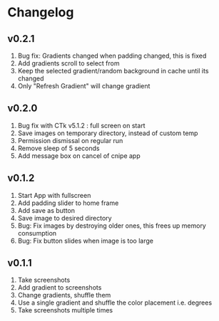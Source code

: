 # Changelog

## v0.2.1

1. Bug fix: Gradients changed when padding changed, this is fixed
2. Add gradients scroll to select from
3. Keep the selected gradient/random background in cache until its changed
4. Only "Refresh Gradient" will change gradient

## v0.2.0

1. Bug fix with CTk v5.1.2 : full screen on start
2. Save images on temporary directory, instead of custom temp
3. Permission dismissal on regular run
4. Remove sleep of 5 seconds
5. Add message box on cancel of cnipe app


## v0.1.2

1. Start App with fullscreen
2. Add padding slider to home frame
3. Add save as button
4. Save image to desired directory
5. Bug: Fix images by destroying older ones, this frees up memory consumption
6. Bug: Fix button slides when image is too large


## v0.1.1

1. Take screenshots
2. Add gradient to screenshots
3. Change gradients, shuffle them
4. Use a single gradient and shuffle the color placement i.e. degrees
5. Take screenshots multiple times

